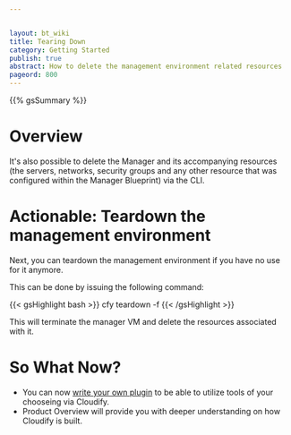 ```yaml
---


layout: bt_wiki
title: Tearing Down
category: Getting Started
publish: true
abstract: How to delete the management environment related resources
pageord: 800
---
```



{{% gsSummary %}}


# Overview

It's also possible to delete the Manager and its accompanying resources (the servers, networks, security groups and any other resource that was configured within the Manager Blueprint) via the CLI.


# Actionable: Teardown the management environment

Next, you can teardown the management environment if you have no use for it anymore.

This can be done by issuing the following command:

{{< gsHighlight  bash  >}}
cfy teardown -f
{{< /gsHighlight >}}

This will terminate the manager VM and delete the resources associated with it.

# So What Now?

* You can now [write your own plugin](guide-plugin-creation.html) to be able to utilize tools of your chooseing via Cloudify.
* Product Overview will provide you with deeper understanding on how Cloudify is built.